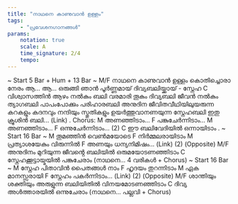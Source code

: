 ```yaml
---
title: "നാഥനെ കാണുവാൻ ഉള്ളം"
tags:
    - "പ്രവേശനഗാനങ്ങൾ"
params:
    notation: true
    scale: A
    time_signature: 2/4
    tempo: 
---
```

~ Start 5 Bar + Hum + 13 Bar ~
M/F
നാഥനെ കാണുവാൻ ഉള്ളം
കൊതിച്ചൊരാ നേരം ആ... ആ...
ഒരുങ്ങി ഞാൻ പൂർണ്ണമായ്
ദിവ്യബലിയ്ക്കായ് - സ്നേഹ
C
വിശ്വാസത്തിൻ ആഴം നൽകും ബലി
വരമാരി തൂകും ദിവ്യബലി
ജീവൻ നൽകും ത്യാഗബലി
പാപംപോക്കും പരിഹാരബലി
അനുദിന ജീവിതവീഥിയിലുയരുന്ന
കറകളും കദനവും നന്ദിയും സ്തുതികളും
ഉയർത്തുവാനണയുന്ന സ്നേഹബലി
ഇതു ക്രൂശിൻ ബലി...
(Link)
.
Chorus:
M
അണഞ്ഞിടാം...
F
പങ്കുചേർന്നിടാം...
M
അണഞ്ഞിടാം...
F
ഒന്നുചേർന്നിടാം... (2)
C
ഈ ബലിവേദിയിൽ ഒന്നായിടാം
.
~ Start 16 Bar ~
M
തൂമഞ്ഞിൻ വെൺമയോടെ
F
നിർമ്മലരായിടാം
M
പ്രത്യാശയേകും വിരുന്നിൽ
F
അണയും ധന്യനിമിഷം...
(Link) (2)
(Opposite)
M/F
അനുദിനം മുറിയുന്ന ജീവൻ്റെ ബലിയിൽ
ഒരുമയോടണഞ്ഞിടാം
C
സ്നേഹക്കൂട്ടായ്മയിൽ പങ്കുചേരാം
(നാഥനെ... 4 വരികൾ + Chorus)
~ Start 16 Bar ~
M
സ്നേഹ പിതാവിൻ പൈതങ്ങൾ നാം
F
ഹൃദയം തുറന്നിടാം
M
ഏക മാനസ്സരായി
F
സ്നേഹം പകർന്നിടാം...
(Link) (2)
(Opposite)
M/F
ശാന്തിയും ശക്തിയും അരുളുന്ന ബലിയിതിൽ വിനയമോടണഞ്ഞിടാം
C
ദിവ്യ അൾത്താരയിൽ ഒന്നുചേരാം
(നാഥനെ... പല്ലവി + Chorus)
